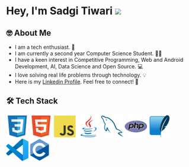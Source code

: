 

<h1>Hey, I'm Sadgi Tiwari <img src="https://raw.githubusercontent.com/MartinHeinz/MartinHeinz/master/wave.gif" width="30px"> </h1>

<h2>🤓 About Me</h2>

- I am a tech enthusiast. 🤠
- I am currently a second year Computer Science Student. 👨‍🎓
- I have a keen interest in Competitive Programming, Web and Android Development, AI, Data Science and Open Source. 💻
- I love solving real life problems through technology. 💡
- Here is my [Linkedin Profile](https://www.linkedin.com/in/sadgi-tiwari-6b4b85238). Feel free to connect! 👀

<h2>🛠 Tech Stack</h2>

 <img src="https://github.com/devicons/devicon/blob/master/icons/css3/css3-original.svg" width=60> <img src="https://github.com/devicons/devicon/blob/master/icons/html5/html5-original.svg" width=60> <img src="https://github.com/devicons/devicon/blob/master/icons/javascript/javascript-original.svg" width=60> <img src="https://github.com/devicons/devicon/blob/master/icons/java/java-original.svg" width=60>  <img  src="https://github.com/devicons/devicon/blob/master/icons/mysql/mysql-original.svg" width=60>  <img src="https://github.com/devicons/devicon/blob/master/icons/php/php-original.svg" width=60>  <img src="https://github.com/devicons/devicon/blob/master/icons/sqlite/sqlite-original.svg" width=60> <img src="https://github.com/devicons/devicon/blob/master/icons/vscode/vscode-original.svg" width=60><img src="https://github.com/devicons/devicon/blob/master/icons/c/c-original.svg" width=60>
